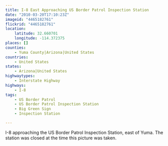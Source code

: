 ```yaml
---
title: I-8 East Approaching US Border Patrol Inspection Station
date: "2010-03-20T17:10:23Z"
imageid: "4465182761"
flickrid: "4465182761"
location:
    latitude: 32.660701
    longitude: -114.372375
places: []
counties:
    - Yuma County|Arizona|United States
countries:
    - United States
states:
    - Arizona|United States
highwaytypes:
    - Interstate Highway
highways:
    - I-8
tags:
    - US Border Patrol
    - US Border Patrol Inspection Station
    - Big Green Sign
    - Inspection Station

---
```

I-8 approaching the US Border Patrol Inspection Station, east of Yuma.  The station was closed at the time this picture was taken.